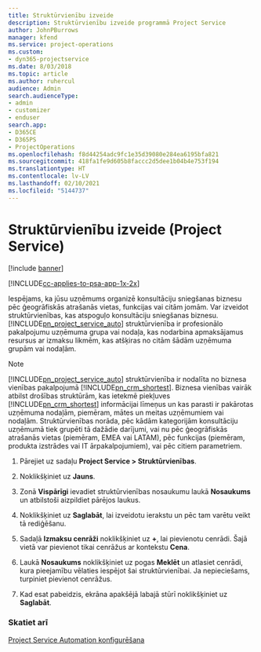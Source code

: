 ```yaml
---
title: Struktūrvienību izveide
description: Struktūrvienību izveide programmā Project Service
author: JohnPBurrows
manager: kfend
ms.service: project-operations
ms.custom:
- dyn365-projectservice
ms.date: 8/03/2018
ms.topic: article
ms.author: ruhercul
audience: Admin
search.audienceType:
- admin
- customizer
- enduser
search.app:
- D365CE
- D365PS
- ProjectOperations
ms.openlocfilehash: f8d44254adc9fc1e35d39080e284ea6195bfa821
ms.sourcegitcommit: 418fa1fe9d605b8faccc2d5dee1b04b4e753f194
ms.translationtype: HT
ms.contentlocale: lv-LV
ms.lasthandoff: 02/10/2021
ms.locfileid: "5144737"
---
```

# <a name="create-organizational-units-project-service"></a>Struktūrvienību izveide (Project Service)

[!include [banner](../includes/psa-now-project-operations.md)]

[!INCLUDE[cc-applies-to-psa-app-1x-2x](../includes/cc-applies-to-psa-app-1x-2x.md)]

Iespējams, ka jūsu uzņēmums organizē konsultāciju sniegšanas biznesu pēc ģeogrāfiskās atrašanās vietas, funkcijas vai citām jomām. Var izveidot struktūrvienības, kas atspoguļo konsultāciju sniegšanas biznesu. [!INCLUDE[pn_project_service_auto](../includes/pn-project-service-auto.md)] struktūrvienība ir profesionālo pakalpojumu uzņēmuma grupa vai nodaļa, kas nodarbina apmaksājamus resursus ar izmaksu likmēm, kas atšķiras no citām šādām uzņēmuma grupām vai nodaļām.  
  
> [!NOTE]
>  [!INCLUDE[pn_project_service_auto](../includes/pn-project-service-auto.md)] struktūrvienība ir nodalīta no biznesa vienības pakalpojumā [!INCLUDE[pn_crm_shortest](../includes/pn-crm-shortest.md)]. Biznesa vienības vairāk atbilst drošības struktūrām, kas ietekmē piekļuves [!INCLUDE[pn_crm_shortest](../includes/pn-crm-shortest.md)] informācijai līmeņus un kas parasti ir pakārotas uzņēmuma nodaļām, piemēram, mātes un meitas uzņēmumiem vai nodaļām. Struktūrvienības norāda, pēc kādām kategorijām konsultāciju uzņēmumā tiek grupēti tā dažādie darījumi, vai nu pēc ģeogrāfiskās atrašanās vietas (piemēram, EMEA vai LATAM), pēc funkcijas (piemēram, produkta izstrādes vai IT ārpakalpojumiem), vai pēc citiem parametriem.  
  
1.  Pārejiet uz sadaļu **Project Service > Struktūrvienības**.  
  
2.  Noklikšķiniet uz **Jauns**.  
  
3.  Zonā **Vispārīgi** ievadiet struktūrvienības nosaukumu laukā **Nosaukums** un atbilstoši aizpildiet pārējos laukus.  
  
4.  Noklikšķiniet uz **Saglabāt**, lai izveidotu ierakstu un pēc tam varētu veikt tā rediģēšanu.  
  
5.  Sadaļā **Izmaksu cenrāži** noklikšķiniet uz **+**, lai pievienotu cenrādi. Šajā vietā var pievienot tikai cenrāžus ar kontekstu **Cena**.  
  
6.  Laukā **Nosaukums** noklikšķiniet uz pogas **Meklēt** un atlasiet cenrādi, kura pieejamību vēlaties iespējot šai struktūrvienībai. Ja nepieciešams, turpiniet pievienot cenrāžus.  
  
7.  Kad esat pabeidzis, ekrāna apakšējā labajā stūrī noklikšķiniet uz **Saglabāt**.  
  
### <a name="see-also"></a>Skatiet arī  
 [Project Service Automation konfigurēšana](../psa/configure.md)
